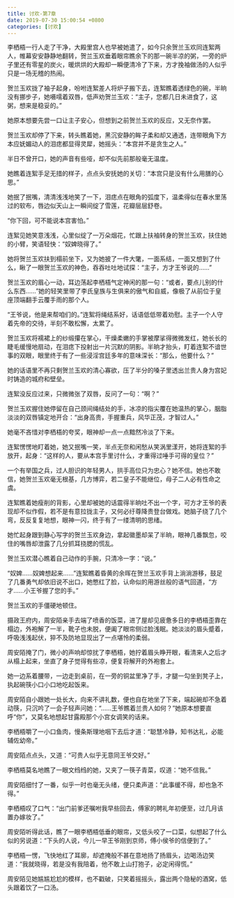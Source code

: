 ```yaml
---
title: 讨欢-第7章
date: 2019-07-30 15:00:54 +0800
categories: [讨欢]
---
```


李栖梧一行人走了干净，大殿里宫人也早被她遣了，如今只余贺兰玉欢同连絮两人，帷幕安安静静地翻转，贺兰玉欢垂着眼帘瞧余下的那一碗半凉的粥，一旁的炉子里还有零星的炭火，暖烘烘的大殿却一瞬便清冷了下来，方才挽袖做汤的人似乎只是一场无稽的热闹。

贺兰玉欢拢了袖子起身，吩咐连絮差人将炉子搬下去，连絮瞧着透绿色的碗，半晌没有挪步子，她嗫嚅着双唇，低声劝贺兰玉欢：“主子，您都几日未进食了，这粥，想来是稳妥的。”

她原本想要先尝一口让主子安心，但想到之前贺兰玉欢的反应，又无奈作罢。

贺兰玉欢却停了下来，转头瞧着她，黑沉安静的眸子柔和却又通透，连带眼角下方本应妩媚动人的泪痣都显得灵犀，她摇头：“本宫并不是贪生之人。”

半日不曾开口，她的声音有些哑，却不似先前那般毫无温度。

她瞧着连絮手足无措的样子，点点头安抚她的关切：“本宫只是没有什么用膳的心思。”

她抿了抿嘴，清清浅浅地笑了一下，泪痣点在眼角的弧度下，温柔得似在春水里荡过的软布，唇边似天山上一瞬间绽了雪莲，花瓣层层舒卷。

“你下回，可不能说本宫害怕。”

连絮见她笑意浅浅，心里似绽了一万朵烟花，忙跟上扶袖转身的贺兰玉欢，扶住她的小臂，笑语轻快：“奴婢晓得了。”

她将贺兰玉欢扶到榻前坐下，又为她披了一件大氅，一面系结，一面又想到了什么，瞅了一眼贺兰玉欢的神色，吞吞吐吐地试探：“主子，方才王爷说的……”

贺兰玉欢的眉心一动，耳边荡起李栖梧气定神闲的那一句：“或者，要点儿别的什么东西……”她的轻笑里带了李氏皇族与生俱来的傲气和自威，像极了从前位于皇座顶端翻手云覆手雨的那个人。

“王爷说，他是来帮咱们的。”连絮将绳结系好，话语低低带着劝慰。主子一个人守着先帝的交待，半刻不敢松懈，太累了。

贺兰玉欢将襦裙上的纱缎攥在掌心，干燥柔嫩的手掌被摩挲得微微发红，她长长的睫毛缓慢地扇动，在泪痣下投射出一片沉默的阴影。半晌才抬头，盯着连絮不谙世事的双眼，眼里终于有了一些浸淫宫廷多年的意味深长：“那么，他要什么？”

她的话语里不再只剩贺兰玉欢的清心寡欲，压了半分的嗓子里透出兰贵人身为宫妃时铸造的城府和壁垒。

连絮没反应过来，只微微张了双唇，反问了一句：“啊？”

贺兰玉欢握住她停留在自己颈间绳结处的手，冰凉的指尖覆在她温热的掌心，胭脂淡淡的双唇镇定地开合：“出身高贵，手握重兵，风华正茂，才智过人。”

她毫不吝惜对李栖梧的夸奖，眼神却一点一点黯然冷淡了下来。

连絮愣愣地盯着她，她又抿嘴一笑，半点无奈和闲愁从笑涡里漾开，她将连絮的手放开，起身：“这样的人，要从本宫手里讨什么，才重得过唾手可得的皇位？”

一个有举国之兵，过人胆识的年轻男人，拱手高位只为忠心？她不信。她也不敢信，她贺兰玉欢毫无根基，几方博弈，若二皇子不能继位，母子二人必有性命之虞。

连絮瞧着她瘦削的背影，心里却被她的话震得半晌吐不出一个字，可方才王爷的表现却不似作假，若不是有意拉拢主子，又何必纡尊降贵登台做戏。她脑子绕了几个弯，反反复复地想，眼神一闪，终于有了一缕清明的思绪。

她忙起身跟到静心写字的贺兰玉欢身边，拿起徽墨却呆了半晌，眼神几番飘忽，咬住的嘴唇却泄露了几分抓耳挠腮的慌乱。

贺兰玉欢潜心瞧着自己动作的手腕，只清冷一字：“说。”

“奴婢……奴婢想起来……”连絮瞧着昏黄的余晖在贺兰玉欢手背上淌淌游移，鼓足了几番勇气却依旧说不出口，她憋红了脸，认命似的用游丝般的语气回道，“方才……小王爷握了您的手。”

贺兰玉欢的手僵硬地顿住。

摄政王府内，周安陌亲手去端了喷香的饭菜，进了屋却见疲惫多日的李栖梧歪靠在榻边，外袍解了一半，靴子也未脱，便阖了眼帘侧过脸浅眠。她淡淡的眉头蹙着，呼吸浅浅起伏，猝不及防地显现出了一点堪怜的柔弱。

周安陌掩了门，微小的声响却惊扰了李栖梧，她拧着眉头睁开眼，看清来人之后才从榻上起来，坐直了身子觉得有些凉，便复将解开的外袍套上。

她一边系着腰带，一边走到桌前，在一旁的铜盆里净了手，才腿一勾坐到凳子上，执起碗筷小口小口地吃起饭来。

周安陌自小跟她一处长大，向来不讲礼数，便也自在地坐了下来，端起碗却不急着动筷，只沉吟了一会子轻声问她：“……王爷瞧着兰贵人如何？”她原本想要直呼“你”，又莫名地想起甘露殿那个小宫女调笑的话来。

李栖梧嚼了一小口鱼肉，慢条斯理地咽下去后才道：“聪慧冷静，知书达礼，必能辅佐幼帝。”

周安陌点点头，又道：“可贵人似乎无意同王爷交好。”

李栖梧莫名地瞧了一眼文绉绉的她，又夹了一筷子青菜，叹道：“她不信我。”

周安陌细忖了一番，似乎一时也毫无头绪，便只柔声道：“此事缓不得，却也急不得。”

李栖梧叹了口气：“出门前爹还嘱咐我早些回去，傅家的聘礼年初便至，过几月该置办嫁妆了。”

周安陌听得此话，瞧了一眼李栖梧低垂的眼帘，又低头咬了一口菜，似想起了什么似的另说道：“下头的人说，今儿一早王爷刚到京师，傅小侯爷的信便到了。”

李栖梧一愣，飞快地红了耳廓，却遮掩般不甚在意地扬了扬眉头，边喝汤边笑道：“我就晓得，若是没有我陪着，他不敢上山打狍子，必定闲得慌。”

周安陌见她尴尴尬尬的模样，也不戳破，只笑着摇摇头，露出两个隐秘的酒窝，低头跟着饮了一口汤。

